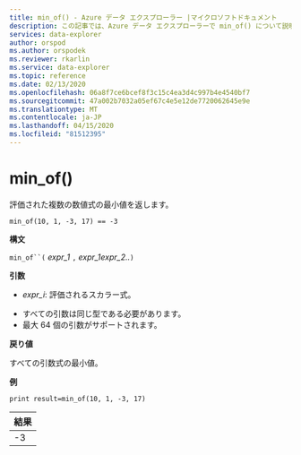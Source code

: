 ```yaml
---
title: min_of() - Azure データ エクスプローラー |マイクロソフトドキュメント
description: この記事では、Azure データ エクスプローラーで min_of() について説明します。
services: data-explorer
author: orspod
ms.author: orspodek
ms.reviewer: rkarlin
ms.service: data-explorer
ms.topic: reference
ms.date: 02/13/2020
ms.openlocfilehash: 06a8f7ce6bcef8f3c15c4ea3d4c997b4e4540bf7
ms.sourcegitcommit: 47a002b7032a05ef67c4e5e12de7720062645e9e
ms.translationtype: MT
ms.contentlocale: ja-JP
ms.lasthandoff: 04/15/2020
ms.locfileid: "81512395"
---
```

# <a name="min_of"></a>min_of()

評価された複数の数値式の最小値を返します。

```kusto
min_of(10, 1, -3, 17) == -3
```

**構文**

`min_of``(` *expr_1* `,` *expr_1expr_2..*`)`

**引数**

* *expr_i*: 評価されるスカラー式。

- すべての引数は同じ型である必要があります。
- 最大 64 個の引数がサポートされます。

**戻り値**

すべての引数式の最小値。

**例**

```kusto
print result=min_of(10, 1, -3, 17) 
```

|結果|
|---|
|-3|